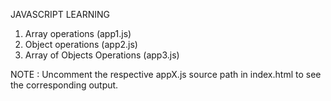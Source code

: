 JAVASCRIPT LEARNING

1. Array operations (app1.js)
2. Object operations (app2.js)
3. Array of Objects Operations (app3.js)

NOTE : Uncomment the respective appX.js source path in index.html to see the corresponding output. 